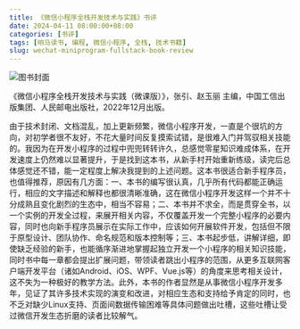 ```yaml
---
title: 《微信小程序全栈开发技术与实践》书评
date: 2024-04-11 08:00:00+08:00
categories: [书评]
tags: [响马读书, 编程, 微信小程序, 全栈, 技术书籍]
slug: wechat-miniprogram-fullstack-book-review
---
```


<div class="p-3 text-center">
  <img class="img-fluid" src="/uploads/2024/0411/book-cover.png" alt="图书封面">
</div>

《微信小程序全栈开发技术与实践（微课版）》，张引、赵玉丽 主编，中国工信出版集团、人民邮电出版社，2022年12月出版。

由于技术封闭、文档混乱，加上更新频繁，微信小程序开发，一直是个很坑的方向，对初学者很不友好，不花大量时间反复摸索试错，是很难入门并驾驭相关技能的。我因为在开发小程序的过程中兜兜转转许久，总感觉零星知识难成体系，在开发速度上仍然难以显著提升，于是找到这本书，从新手村开始重新练级，读完后总体感觉还不错，能一定程度上解决我提到的上述问题。这本书很适合新手程序员，也值得推荐，原因有几方面：一、本书的编写很认真，几乎所有代码都能正确运行，相应的文字描述和解释也都很清晰准确，这在微信小程序开发这样一个并不十分成熟且变化剧烈的生态中，相当不容易；二、本书并不求全，而是贯穿全书，以一个实例的开发全过程，来展开相关内容，不仅覆盖开发一个完整小程序的必要内容，同时也向新手程序员展示在实际工作中，应该如何开展软件开发，包括但不限于原型设计、团队协作、命名规范和版本控制等；三、本书起步低，讲解详细，即使缺乏经验的新手，也能循序渐进地掌握起独立开发一个小程序的相关知识技能，同时书中每一章都会提出扩展问题，带领读者跳出小程序的范围，从更多互联网客户端开发平台（诸如Android、iOS、WPF、Vue.js等）的角度来思考相关设计，这不失为一种极好的教学方法。此外，本书的作者显然是从事微信小程序开发多年，见证了其许多技术实现的演变和改进，对相应生态和支持给予肯定的同时，也不乏对缺少Linux支持、页面间数据传输困难等具体问题做出吐槽，这些吐槽让受过微信开发生态折磨的读者比较解气。
